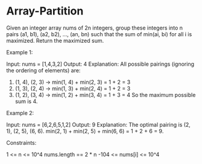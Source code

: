 # Array-Partition


Given an integer array nums of 2n integers, group these integers into n pairs (a1, b1), (a2, b2), ..., (an, bn) such that the sum of min(ai, bi) for all i is maximized. Return the maximized sum.

 

Example 1:

Input: nums = [1,4,3,2]
Output: 4
Explanation: All possible pairings (ignoring the ordering of elements) are:
1. (1, 4), (2, 3) -> min(1, 4) + min(2, 3) = 1 + 2 = 3
2. (1, 3), (2, 4) -> min(1, 3) + min(2, 4) = 1 + 2 = 3
3. (1, 2), (3, 4) -> min(1, 2) + min(3, 4) = 1 + 3 = 4
So the maximum possible sum is 4.



Example 2:

Input: nums = [6,2,6,5,1,2]
Output: 9
Explanation: The optimal pairing is (2, 1), (2, 5), (6, 6). min(2, 1) + min(2, 5) + min(6, 6) = 1 + 2 + 6 = 9.
 

Constraints:

1 <= n <= 10^4
nums.length == 2 * n
-104 <= nums[i] <= 10^4
